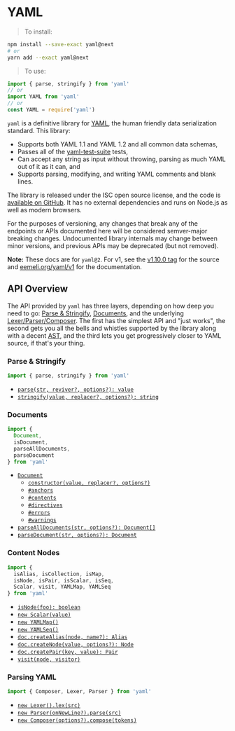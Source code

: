 # YAML

> To install:

```sh
npm install --save-exact yaml@next
# or
yarn add --exact yaml@next
```

> To use:

```js
import { parse, stringify } from 'yaml'
// or
import YAML from 'yaml'
// or
const YAML = require('yaml')
```

`yaml` is a definitive library for [YAML](http://yaml.org/), the human friendly data serialization standard.
This library:

- Supports both YAML 1.1 and YAML 1.2 and all common data schemas,
- Passes all of the [yaml-test-suite](https://github.com/yaml/yaml-test-suite) tests,
- Can accept any string as input without throwing, parsing as much YAML out of it as it can, and
- Supports parsing, modifying, and writing YAML comments and blank lines.

The library is released under the ISC open source license, and the code is [available on GitHub](https://github.com/eemeli/yaml/).
It has no external dependencies and runs on Node.js as well as modern browsers.

For the purposes of versioning, any changes that break any of the endpoints or APIs documented here will be considered semver-major breaking changes.
Undocumented library internals may change between minor versions, and previous APIs may be deprecated (but not removed).

**Note:** These docs are for `yaml@2`. For v1, see the [v1.10.0 tag](https://github.com/eemeli/yaml/tree/v1.10.0) for the source and [eemeli.org/yaml/v1](https://eemeli.org/yaml/v1/) for the documentation.

## API Overview

The API provided by `yaml` has three layers, depending on how deep you need to go: [Parse & Stringify](#parse-amp-stringify), [Documents](#documents), and the underlying [Lexer/Parser/Composer](#parsing-yaml).
The first has the simplest API and "just works", the second gets you all the bells and whistles supported by the library along with a decent [AST](#content-nodes), and the third lets you get progressively closer to YAML source, if that's your thing.

<h3>Parse & Stringify</h3>

```js
import { parse, stringify } from 'yaml'
```

- [`parse(str, reviver?, options?): value`](#yaml-parse)
- [`stringify(value, replacer?, options?): string`](#yaml-stringify)

<h3>Documents</h3>

<!-- prettier-ignore -->
```js
import {
  Document,
  isDocument,
  parseAllDocuments,
  parseDocument
} from 'yaml'
```

- [`Document`](#documents)
  - [`constructor(value, replacer?, options?)`](#creating-documents)
  - [`#anchors`](#working-with-anchors)
  - [`#contents`](#content-nodes)
  - [`#directives`](#stream-directives)
  - [`#errors`](#errors)
  - [`#warnings`](#errors)
- [`parseAllDocuments(str, options?): Document[]`](#parsing-documents)
- [`parseDocument(str, options?): Document`](#parsing-documents)

<h3>Content Nodes</h3>

<!-- prettier-ignore -->
```js
import {
  isAlias, isCollection, isMap,
  isNode, isPair, isScalar, isSeq,
  Scalar, visit, YAMLMap, YAMLSeq
} from 'yaml'
```

- [`isNode(foo): boolean`](#identifying-nodes)
- [`new Scalar(value)`](#scalar-values)
- [`new YAMLMap()`](#collections)
- [`new YAMLSeq()`](#collections)
- [`doc.createAlias(node, name?): Alias`](#working-with-anchors)
- [`doc.createNode(value, options?): Node`](#creating-nodes)
- [`doc.createPair(key, value): Pair`](#creating-nodes)
- [`visit(node, visitor)`](#modifying-nodes)

<h3>Parsing YAML</h3>

```js
import { Composer, Lexer, Parser } from 'yaml'
```

- [`new Lexer().lex(src)`](#lexer)
- [`new Parser(onNewLine?).parse(src)`](#parser)
- [`new Composer(options?).compose(tokens)`](#composer)
